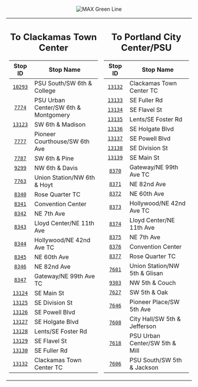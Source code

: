 <div align="center">

![MAX Green Line](https://placehold.co/820x100/008852/fff?text=Route+200+%28MAX+Green+Line%29&font=montserrat)

<table>
<tr>
<td align="center" width=410>

## To Clackamas Town Center

| Stop ID                                                                                         | Stop Name                            |
| :---------------------------------------------------------------------------------------------: | ------------------------------------ |
| [`10293`](https://www.google.com/maps/search/?api=1&query=45.5096158600378%2C-122.683593047781) | PSU South/SW 6th & College           |
| [`7774`](https://www.google.com/maps/search/?api=1&query=45.5115968952508%2C-122.682550493399)  | PSU Urban Center/SW 6th & Montgomery |
| [`13123`](https://www.google.com/maps/search/?api=1&query=45.5156328809934%2C-122.680380635272) | SW 6th & Madison                     |
| [`7777`](https://www.google.com/maps/search/?api=1&query=45.5189638279112%2C-122.67855822485)   | Pioneer Courthouse/SW 6th Ave        |
| [`7787`](https://www.google.com/maps/search/?api=1&query=45.5223232870211%2C-122.676755576899)  | SW 6th & Pine                        |
| [`9299`](https://www.google.com/maps/search/?api=1&query=45.5244053705922%2C-122.676429156497)  | NW 6th & Davis                       |
| [`7763`](https://www.google.com/maps/search/?api=1&query=45.527221999998%2C-122.67651699998)    | Union Station/NW 6th & Hoyt          |
| [`8340`](https://www.google.com/maps/search/?api=1&query=45.5300567999826%2C-122.66491664178)   | Rose Quarter TC                      |
| [`8341`](https://www.google.com/maps/search/?api=1&query=45.5300519305776%2C-122.661907990664)  | Convention Center                    |
| [`8342`](https://www.google.com/maps/search/?api=1&query=45.5300550506696%2C-122.657740001116)  | NE 7th Ave                           |
| [`8343`](https://www.google.com/maps/search/?api=1&query=45.5300671719759%2C-122.65363838177)   | Lloyd Center/NE 11th Ave             |
| [`8344`](https://www.google.com/maps/search/?api=1&query=45.532772097942%2C-122.620708267355)   | Hollywood/NE 42nd Ave TC             |
| [`8345`](https://www.google.com/maps/search/?api=1&query=45.5287635644905%2C-122.602703268868)  | NE 60th Ave                          |
| [`8346`](https://www.google.com/maps/search/?api=1&query=45.5332206411059%2C-122.577794357852)  | NE 82nd Ave                          |
| [`8347`](https://www.google.com/maps/search/?api=1&query=45.5302691055218%2C-122.563577524511)  | Gateway/NE 99th Ave TC               |
| [`13124`](https://www.google.com/maps/search/?api=1&query=45.5139860468069%2C-122.56446651563)  | SE Main St                           |
| [`13125`](https://www.google.com/maps/search/?api=1&query=45.5031227414066%2C-122.566662822343) | SE Division St                       |
| [`13126`](https://www.google.com/maps/search/?api=1&query=45.4955026276494%2C-122.566170475364) | SE Powell Blvd                       |
| [`13127`](https://www.google.com/maps/search/?api=1&query=45.4908679406737%2C-122.566315421916) | SE Holgate Blvd                      |
| [`13128`](https://www.google.com/maps/search/?api=1&query=45.480188247648%2C-122.566871470963)  | Lents/SE Foster Rd                   |
| [`13129`](https://www.google.com/maps/search/?api=1&query=45.4676020383242%2C-122.566761055166) | SE Flavel St                         |
| [`13130`](https://www.google.com/maps/search/?api=1&query=45.4531384571867%2C-122.573577583223) | SE Fuller Rd                         |
| [`13132`](https://www.google.com/maps/search/?api=1&query=45.4357211506974%2C-122.567769343141) | Clackamas Town Center TC             |

</td>
<td align="center" width=410>

## To Portland City Center/PSU

| Stop ID                                                                                         | Stop Name                      |
| :---------------------------------------------------------------------------------------------: | ------------------------------ |
| [`13132`](https://www.google.com/maps/search/?api=1&query=45.4357211506974%2C-122.567769343141) | Clackamas Town Center TC       |
| [`13133`](https://www.google.com/maps/search/?api=1&query=45.453637147794%2C-122.573656025669)  | SE Fuller Rd                   |
| [`13134`](https://www.google.com/maps/search/?api=1&query=45.4680681327341%2C-122.566542227616) | SE Flavel St                   |
| [`13135`](https://www.google.com/maps/search/?api=1&query=45.4806859593984%2C-122.566744803694) | Lents/SE Foster Rd             |
| [`13136`](https://www.google.com/maps/search/?api=1&query=45.4913689490462%2C-122.566228993351) | SE Holgate Blvd                |
| [`13137`](https://www.google.com/maps/search/?api=1&query=45.4959912271817%2C-122.566197993006) | SE Powell Blvd                 |
| [`13138`](https://www.google.com/maps/search/?api=1&query=45.5036078363298%2C-122.566584394291) | SE Division St                 |
| [`13139`](https://www.google.com/maps/search/?api=1&query=45.5145250975307%2C-122.564412586886) | SE Main St                     |
| [`8370`](https://www.google.com/maps/search/?api=1&query=45.530839025141%2C-122.563626896073)   | Gateway/NE 99th Ave TC         |
| [`8371`](https://www.google.com/maps/search/?api=1&query=45.5334782038965%2C-122.578437295634)  | NE 82nd Ave                    |
| [`8372`](https://www.google.com/maps/search/?api=1&query=45.5284911659404%2C-122.603341898276)  | NE 60th Ave                    |
| [`8373`](https://www.google.com/maps/search/?api=1&query=45.5329565531532%2C-122.621366792078)  | Hollywood/NE 42nd Ave TC       |
| [`8374`](https://www.google.com/maps/search/?api=1&query=45.5301463713758%2C-122.654334508265)  | Lloyd Center/NE 11th Ave       |
| [`8375`](https://www.google.com/maps/search/?api=1&query=45.53015%2C-122.658277)                | NE 7th Ave                     |
| [`8376`](https://www.google.com/maps/search/?api=1&query=45.530137848543%2C-122.662539549115)   | Convention Center              |
| [`8377`](https://www.google.com/maps/search/?api=1&query=45.5302353512818%2C-122.66555734012)   | Rose Quarter TC                |
| [`7601`](https://www.google.com/maps/search/?api=1&query=45.526731616216%2C-122.675604427032)   | Union Station/NW 5th & Glisan  |
| [`9303`](https://www.google.com/maps/search/?api=1&query=45.523884999998%2C-122.67549799998)    | NW 5th & Couch                 |
| [`7627`](https://www.google.com/maps/search/?api=1&query=45.5215733878279%2C-122.676178303543)  | SW 5th & Oak                   |
| [`7646`](https://www.google.com/maps/search/?api=1&query=45.5182554212177%2C-122.677933767116)  | Pioneer Place/SW 5th Ave       |
| [`7608`](https://www.google.com/maps/search/?api=1&query=45.5149139607922%2C-122.679741623174)  | City Hall/SW 5th & Jefferson   |
| [`7618`](https://www.google.com/maps/search/?api=1&query=45.5116447001344%2C-122.681550763375)  | PSU Urban Center/SW 5th & Mill |
| [`7606`](https://www.google.com/maps/search/?api=1&query=45.508978999998%2C-122.68299899998)    | PSU South/SW 5th & Jackson     |

</td>
</tr>
</table>

</div>
